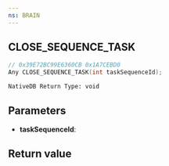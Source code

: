 ```yaml
---
ns: BRAIN
---
```

## CLOSE_SEQUENCE_TASK

```c
// 0x39E72BC99E6360CB 0x1A7CEBD0
Any CLOSE_SEQUENCE_TASK(int taskSequenceId);
```

```
NativeDB Return Type: void
```

## Parameters
* **taskSequenceId**: 

## Return value
